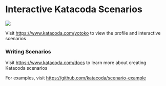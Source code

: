 # Interactive Katacoda Scenarios

[![](http://shields.katacoda.com/katacoda/yotoko/count.svg)](https://www.katacoda.com/yotoko "Get your profile on Katacoda.com")

Visit https://www.katacoda.com/yotoko to view the profile and interactive scenarios

### Writing Scenarios
Visit https://www.katacoda.com/docs to learn more about creating Katacoda scenarios

For examples, visit https://github.com/katacoda/scenario-example
